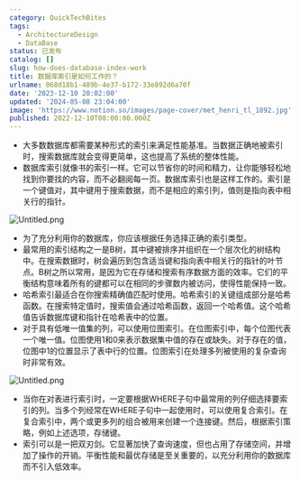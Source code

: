 ```yaml
---
category: QuickTechBites
tags:
  - ArchitectureDesign
  - DataBase
status: 已发布
catalog: []
slug: how-does-database-index-work
title: 数据库索引是如何工作的？
urlname: 068d18b1-489b-4e37-b172-33e892d6a70f
date: '2023-12-10 20:02:00'
updated: '2024-05-08 23:04:00'
image: 'https://www.notion.so/images/page-cover/met_henri_tl_1892.jpg'
published: 2022-12-10T08:00:00.000Z
---
```

- 大多数数据库都需要某种形式的索引来满足性能基准。当数据正确地被索引时，搜索数据库就会变得更简单，这也提高了系统的整体性能。
- 数据库索引就像书的索引一样。它可以节省你的时间和精力，让你能够轻松地找到你要找的内容，而不必翻阅每一页。数据库索引也是这样工作的。索引是一个键值对，其中键用于搜索数据，而不是相应的索引列，值则是指向表中相关行的指针。

![Untitled.png](https://prod-files-secure.s3.us-west-2.amazonaws.com/5d24fe63-e567-4804-86f9-9fdc62e13082/3e87f042-644d-48ab-9a58-227f3d930d71/Untitled.png?X-Amz-Algorithm=AWS4-HMAC-SHA256&X-Amz-Content-Sha256=UNSIGNED-PAYLOAD&X-Amz-Credential=ASIAZI2LB466VZSQ6W37%2F20250206%2Fus-west-2%2Fs3%2Faws4_request&X-Amz-Date=20250206T213244Z&X-Amz-Expires=3600&X-Amz-Security-Token=IQoJb3JpZ2luX2VjEE0aCXVzLXdlc3QtMiJGMEQCIDmK5tgykQpyAdJ3hEwXM97j5ztQCEPJmq08NyypvyX7AiBrCbqOCxFchlyVoIUeMMNqMuUN%2B0XQzGLhkDkMLWCECyr%2FAwhmEAAaDDYzNzQyMzE4MzgwNSIMq9HT2crDXCOTRr%2F1KtwDCMUsKfjf%2B2KaNxRLgmXgvRfAnUqUVMQ28opaJRVxO733nsAAuZZcANHMX15iRYG7Ho%2FfLo1mYsLNGeJov2KvBEHvfXot489jtKp7y1qhd3reE2%2BAqzNj%2BeOPw%2B7iDpMm6mZ7uL14KydvzA%2FCNM5XBnyu8XYCGXDvOj0CCBJJ1OGlwq7i9%2BVGuroM2LsS4TC9XjIarDo6nVwlTDQJ2sQLRRTuNY75pqHC0H1ia8rDp0e%2FH%2F%2FzsIKwPqBDcA7M%2BixaJ75lSbFn37xuwmwr%2FYubQiP1taUQcN9JpR8uEmMbeLCQbWYqZs%2B6fivmdYHkIU71qB7qGWB8SUSJzCC2g0C5BPMM0ReAgXbyPTptl6%2FfUIEZZnWGC%2Bn%2BkBTxmYjXOUspiPEuxim%2FQ2cndbWTT2dArV%2BoKtaUi9PuKFQ9VOaSb4ywSaI3PdDUbnMp4kiHHlsrXWjvsbYwMtNvPP5UP5bKRkcbvKjKFtUHxWVUGfAbt%2BulP7z3S95pLMA12kLUEa274sQ%2BN34GddraEVTxIXi7ppk5nBmAheu7M%2FW5YdX1djoNr9W%2FRB%2FnVw%2Fr%2F6B7Id%2FEHuVESrfWaZFPJ28Ew9ObKCWvj9QsV49sSXqWtigDzwTlM%2BZ48sy84dif%2BJowqbiUvQY6pgHTYtuHtjelMtq1r4e3Nxhnfj3yKmBcl6lMxjR5CsTk4M0Lhm2DWlx9FKWHdFwAfW%2F5emqb2VyKvRiCOfmkYqlK0MmJKviev9S42JhZ5tyOD3J9ryxucSdeXZrhq1mxM7y%2BnqxfmnZc7wWk89v2HleUaWr%2BYZV8jBdgc2uznop5XolnzJW72WC%2F2WActiEzqHnk4N2pLh4WNm0fps5yR%2Fdg4Z8GSJsg&X-Amz-Signature=9e30fdec712995dcf7f9267bafb1751852e3cdc06e4e5ce74c5ec0926afb9afb&X-Amz-SignedHeaders=host&x-id=GetObject)

- 为了充分利用你的数据库，你应该根据任务选择正确的索引类型。
- 最常用的索引结构之一是B树，其中键被排序并组织在一个层次化的树结构中。在搜索数据时，树会遍历到包含适当键和指向表中相关行的指针的叶节点。B树之所以常用，是因为它在存储和搜索有序数据方面的效率。它们的平衡结构意味着所有的键都可以在相同的步骤数内被访问，使得性能保持一致。
- 哈希索引最适合在你搜索精确值匹配时使用。哈希索引的关键组成部分是哈希函数。在搜索特定值时，搜索值会通过哈希函数，返回一个哈希值。这个哈希值告诉数据库键和指针在哈希表中的位置。
- 对于具有低唯一值集的列，可以使用位图索引。在位图索引中，每个位图代表一个唯一值。位图使用1和0来表示数据集中值的存在或缺失。对于存在的值，位图中1的位置显示了表中行的位置。位图索引在处理多列被使用的复杂查询时非常有效。

![Untitled.png](https://prod-files-secure.s3.us-west-2.amazonaws.com/5d24fe63-e567-4804-86f9-9fdc62e13082/25e88b4a-737d-484e-85cc-b7fe2444aa3c/Untitled.png?X-Amz-Algorithm=AWS4-HMAC-SHA256&X-Amz-Content-Sha256=UNSIGNED-PAYLOAD&X-Amz-Credential=ASIAZI2LB466VZSQ6W37%2F20250206%2Fus-west-2%2Fs3%2Faws4_request&X-Amz-Date=20250206T213244Z&X-Amz-Expires=3600&X-Amz-Security-Token=IQoJb3JpZ2luX2VjEE0aCXVzLXdlc3QtMiJGMEQCIDmK5tgykQpyAdJ3hEwXM97j5ztQCEPJmq08NyypvyX7AiBrCbqOCxFchlyVoIUeMMNqMuUN%2B0XQzGLhkDkMLWCECyr%2FAwhmEAAaDDYzNzQyMzE4MzgwNSIMq9HT2crDXCOTRr%2F1KtwDCMUsKfjf%2B2KaNxRLgmXgvRfAnUqUVMQ28opaJRVxO733nsAAuZZcANHMX15iRYG7Ho%2FfLo1mYsLNGeJov2KvBEHvfXot489jtKp7y1qhd3reE2%2BAqzNj%2BeOPw%2B7iDpMm6mZ7uL14KydvzA%2FCNM5XBnyu8XYCGXDvOj0CCBJJ1OGlwq7i9%2BVGuroM2LsS4TC9XjIarDo6nVwlTDQJ2sQLRRTuNY75pqHC0H1ia8rDp0e%2FH%2F%2FzsIKwPqBDcA7M%2BixaJ75lSbFn37xuwmwr%2FYubQiP1taUQcN9JpR8uEmMbeLCQbWYqZs%2B6fivmdYHkIU71qB7qGWB8SUSJzCC2g0C5BPMM0ReAgXbyPTptl6%2FfUIEZZnWGC%2Bn%2BkBTxmYjXOUspiPEuxim%2FQ2cndbWTT2dArV%2BoKtaUi9PuKFQ9VOaSb4ywSaI3PdDUbnMp4kiHHlsrXWjvsbYwMtNvPP5UP5bKRkcbvKjKFtUHxWVUGfAbt%2BulP7z3S95pLMA12kLUEa274sQ%2BN34GddraEVTxIXi7ppk5nBmAheu7M%2FW5YdX1djoNr9W%2FRB%2FnVw%2Fr%2F6B7Id%2FEHuVESrfWaZFPJ28Ew9ObKCWvj9QsV49sSXqWtigDzwTlM%2BZ48sy84dif%2BJowqbiUvQY6pgHTYtuHtjelMtq1r4e3Nxhnfj3yKmBcl6lMxjR5CsTk4M0Lhm2DWlx9FKWHdFwAfW%2F5emqb2VyKvRiCOfmkYqlK0MmJKviev9S42JhZ5tyOD3J9ryxucSdeXZrhq1mxM7y%2BnqxfmnZc7wWk89v2HleUaWr%2BYZV8jBdgc2uznop5XolnzJW72WC%2F2WActiEzqHnk4N2pLh4WNm0fps5yR%2Fdg4Z8GSJsg&X-Amz-Signature=a6751861e2a6bb9153cf94974e7105a5c30644190cbd79fd87f6f007250d4db8&X-Amz-SignedHeaders=host&x-id=GetObject)

- 当你在对表进行索引时，一定要根据WHERE子句中最常用的列仔细选择要索引的列。当多个列经常在WHERE子句中一起使用时，可以使用复合索引。在复合索引中，两个或更多列的组合被用来创建一个连接键。然后，根据索引策略，例如上述选项，存储键。
- 索引可以是一把双刃剑。它显著加快了查询速度，但也占用了存储空间，并增加了操作的开销。平衡性能和最优存储是至关重要的，以充分利用你的数据库而不引入低效率。
